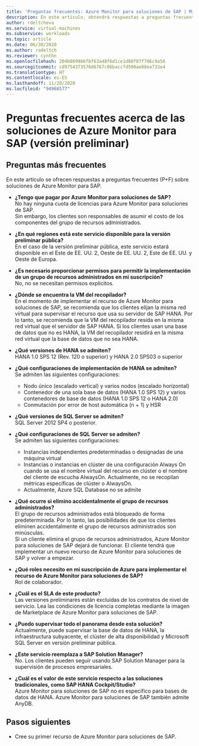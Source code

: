 ```yaml
---
title: 'Preguntas frecuentes: Azure Monitor para soluciones de SAP | Microsoft Docs'
description: En este artículo, obtendrá respuestas a preguntas frecuentes sobre las soluciones de Azure Monitor para SAP.
author: rdeltcheva
ms.service: virtual-machines
ms.subservice: workloads
ms.topic: article
ms.date: 06/30/2020
ms.author: radeltch
ms.reviewer: cynthn
ms.openlocfilehash: 204b809966fbf63a48f6d1ce1d80f87f706c9a56
ms.sourcegitcommit: cd9754373576d6767c06baccfd500ae88ea733e4
ms.translationtype: HT
ms.contentlocale: es-ES
ms.lasthandoff: 11/20/2020
ms.locfileid: "94968577"
---
```

# <a name="azure-monitor-for-sap-solutions-faq-preview"></a>Preguntas frecuentes acerca de las soluciones de Azure Monitor para SAP (versión preliminar)
## <a name="frequently-asked-questions"></a>Preguntas más frecuentes

En este artículo se ofrecen respuestas a preguntas frecuentes (P+F) sobre soluciones de Azure Monitor para SAP.  

 - **¿Tengo que pagar por Azure Monitor para soluciones de SAP?**  
No hay ninguna cuota de licencias para Azure Monitor para soluciones de SAP.  
Sin embargo, los clientes son responsables de asumir el costo de los componentes del grupo de recursos administrados.  

 - **¿En qué regiones está este servicio disponible para la versión preliminar pública?**  
En el caso de la versión preliminar pública, este servicio estará disponible en el Este de EE. UU. 2, Oeste de EE. UU. 2, Este de EE. UU. y Oeste de Europa.  

 - **¿Es necesario proporcionar permisos para permitir la implementación de un grupo de recursos administrados en mi suscripción?**  
No, no se necesitan permisos explícitos.  

 - **¿Dónde se encuentra la VM del recopilador?**  
En el momento de implementar el recurso de Azure Monitor para soluciones de SAP, se recomienda que los clientes elijan la misma red virtual para supervisar el recurso que usa su servidor de SAP HANA. Por lo tanto, se recomienda que la VM del recopilador resida en la misma red virtual que el servidor de SAP HANA. Si los clientes usan una base de datos que no es HANA, la VM del recopilador residirá en la misma red virtual que la base de datos que no sea HANA.  

 - **¿Qué versiones de HANA se admiten?**  
HANA 1.0 SPS 12 (Rev. 120 o superior) y HANA 2.0 SPS03 o superior  

 - **¿Qué configuraciones de implementación de HANA se admiten?**  
Se admiten las siguientes configuraciones:
   - Nodo único (escalado vertical) y varios nodos (escalado horizontal)  
   - Contenedor de una sola base de datos (HANA 1.0 SPS 12) y varios contenedores de base de datos (HANA 1.0 SPS 12 o HANA 2.0)  
   - Conmutación por error de host automática (n + 1) y HSR  

 - **¿Qué versiones de SQL Server se admiten?**  
SQL Server 2012 SP4 o posterior.  

 - **¿Qué configuraciones de SQL Server se admiten?**  
Se admiten las siguientes configuraciones:
   - Instancias independientes predeterminadas o designadas de una máquina virtual  
   - Instancias o instancias en clúster de una configuración Always On cuando se usa el nombre virtual del recurso en clúster o el nombre del cliente de escucha AlwaysOn. Actualmente, no se recopilan métricas específicas de clúster o AlwaysOn.    
   - Actualmente, Azure SQL Database no se admite  

 - **¿Qué ocurre si elimino accidentalmente el grupo de recursos administrados?**  
El grupo de recursos administrados está bloqueado de forma predeterminada. Por lo tanto, las posibilidades de que los clientes eliminen accidentalmente el grupo de recursos administrados son minúsculas.  
Si un cliente elimina el grupo de recursos administrados, Azure Monitor para soluciones de SAP dejará de funcionar. El cliente tendrá que implementar un nuevo recurso de Azure Monitor para soluciones de SAP y volver a empezar.  

 - **¿Qué roles necesito en mi suscripción de Azure para implementar el recurso de Azure Monitor para soluciones de SAP?**  
Rol de colaborador.  

 - **¿Cuál es el SLA de este producto?**  
Las versiones preliminares están excluidas de los contratos de nivel de servicio. Lea las condiciones de licencia completas mediante la imagen de Marketplace de Azure Monitor para soluciones de SAP.  

 - **¿Puedo supervisar todo el panorama desde esta solución?**  
Actualmente, puede supervisar la base de datos de HANA, la infraestructura subyacente, el clúster de alta disponibilidad y Microsoft SQL Server en versión preliminar pública.  

 - **¿Este servicio reemplaza a SAP Solution Manager?**  
No. Los clientes pueden seguir usando SAP Solution Manager para la supervisión de procesos empresariales.  

 - **¿Cuál es el valor de este servicio respecto a las soluciones tradicionales, como SAP HANA Cockpit/Studio?**  
Azure Monitor para soluciones de SAP no es específico para bases de datos de HANA. Azure Monitor para soluciones de SAP también admite AnyDB.  

## <a name="next-steps"></a>Pasos siguientes

- Cree su primer recurso de Azure Monitor para soluciones de SAP.
